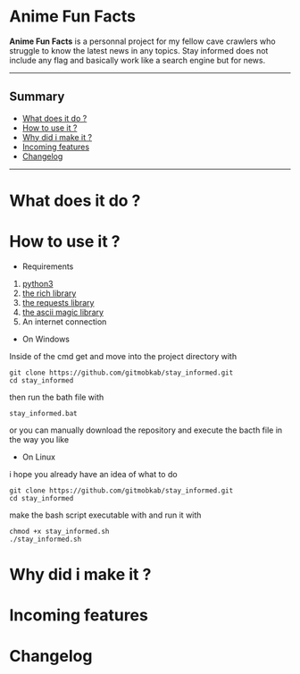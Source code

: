 # Anime Fun Facts

**Anime Fun Facts** is a personnal project for my fellow cave crawlers who struggle to know the latest news in any topics.
Stay informed does not include any flag and basically work like a search engine but for news.

---

## Summary

- [What does it do ?](#what-does-it-do)
- [How to use it ?](#how-to-use-it)
- [Why did i make it ?](#why-did-i-make-it)
- [Incoming features](#incoming-features)
- [Changelog](#changelog)

---

# What does it do ?


# How to use it ?

- Requirements
 
1. [python3](https://www.python.org/downloads)
2. [the rich library](https://pypi.org/project/rich-cli)
3. [the requests library](https://pypi.org/project/requests)
4. [the ascii magic library](https://pypi.org/project/ascii-magic)
5. An internet connection 

- On Windows

Inside of the cmd get and move into the project directory with

```
git clone https://github.com/gitmobkab/stay_informed.git
cd stay_informed
```

then run the bath file with

```
stay_informed.bat
```
 
or you can manually download the repository and execute the bacth file in the way you like

- On Linux

i hope you already have an idea of what to do

```
git clone https://github.com/gitmobkab/stay_informed.git
cd stay_informed
```

make the bash script executable with and run it with

```
chmod +x stay_informed.sh
./stay_informed.sh
```

# Why did i make it ?

# Incoming features

# Changelog

